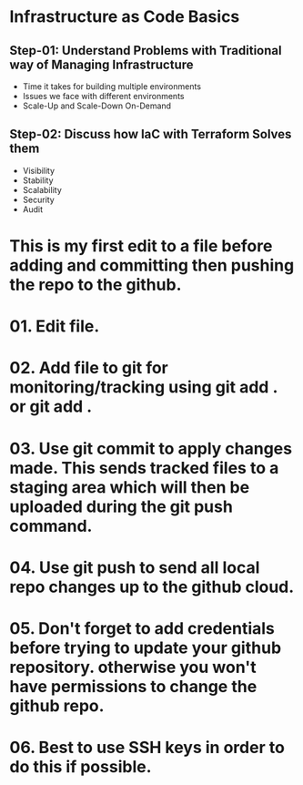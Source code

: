 

# Infrastructure as Code Basics

## Step-01: Understand Problems with Traditional way of Managing Infrastructure
- Time it takes for building multiple environments
- Issues we face with different environments
- Scale-Up and Scale-Down On-Demand

## Step-02: Discuss how IaC with Terraform Solves them
- Visibility
- Stability
- Scalability
- Security
- Audit

# This is my first edit to a file before adding and committing then pushing the repo to the github.

# 01. Edit file.
# 02. Add file to git for monitoring/tracking using git add . or git add <filname>.
# 03. Use git commit to apply changes made. This sends tracked files to a staging area which will then be uploaded during the git push command.
# 04. Use git push to send all local repo changes up to the github cloud. 
# 05. Don't forget to add credentials before trying to update your github repository. otherwise you won't have permissions to change the github repo.
# 06. Best to use SSH keys in order to do this if possible.
